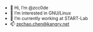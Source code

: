 - 👋 Hi, I’m @zcc0de
- 👀 I’m interested in GNU/Linux
- 🌱 I’m currently working at START-Lab
- 📫 zechao.chen@kangry.net

<!---
zcc0de/zcc0de is a ✨ special ✨ repository because its `README.md` (this file) appears on your GitHub profile.
You can click the Preview link to take a look at your changes.
--->
